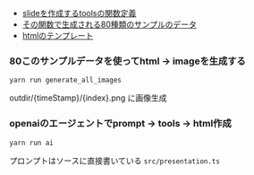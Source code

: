 - [slideを作成するtoolsの関数定義](./src/tools.ts)
- [その関数で生成される80種類のサンプルのデータ](./tests/ai_referencing_80_tool_calls.ts)
- [htmlのテンプレート](assets/html/)


### 80このサンプルデータを使ってhtml -> imageを生成する

```
yarn run generate_all_images
```

outdir/{timeStamp}/{index}.png に画像生成


### openaiのエージェントでprompt -> tools -> html作成

```
yarn run ai
```

プロンプトはソースに直接書いている `src/presentation.ts`
